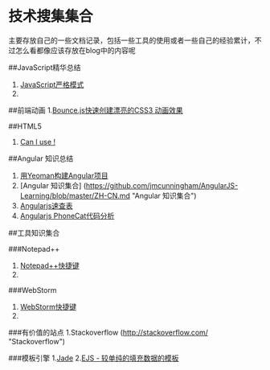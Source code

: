 技术搜集集合
=========

主要存放自己的一些文档记录，包括一些工具的使用或者一些自己的经验累计，不过怎么看都像应该存放在blog中的内容呢





##JavaScript精华总结

1.  [JavaScript严格模式](http://www.waylau.com/javascript-use-strict-mode/ "JavaScript严格模式")
2.  

##前端动画
1.[Bounce.js快速创建漂亮的CSS3 动画效果](http://www.cnblogs.com/lhb25/p/create-tasty-css3-animations-time.html)



##HTML5
1. [Can I use !](http://www.caniuse.com/ "Can I use !")

##Angular 知识总结

1. [用Yeoman构建Angular项目](http://blog.javachen.com/2015/02/02/build-angularjs-app-with-yeomam "用Yeoman构建Angular项目") 
2. [Angular 知识集合] (https://github.com/jmcunningham/AngularJS-Learning/blob/master/ZH-CN.md "Angular 知识集合")
3. [Angularjs速查表](http://www.cheatography.com/proloser/cheat-sheets/angularjs/ "Angularjs速查表")
4. [Angularjs PhoneCat代码分析](http://blog.javachen.com/2015/01/09/angular-phonecat-examples/ "Angularjs PhoneCat代码分析")


##工具知识集合

###Notepad++
1. [Notepad++快捷键](http://www.cnblogs.com/albert1017/archive/2012/08/09/2630405.html "Notepad++快捷键")
2. 
###WebStorm
1. [WebStorm快捷键](http://www.cnblogs.com/piaopiao7891/p/3577291.html)
2. 

###有价值的站点
1.Stackoverflow (http://stackoverflow.com/ "Stackoverflow")



###模板引擎
1.[Jade](http://jade-lang.com/)
2.[EJS - 较单纯的填充数据的模板](http://www.embeddedjs.com/)
